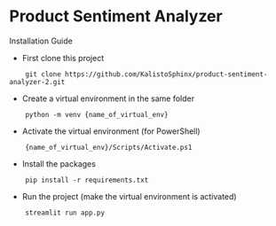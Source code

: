 
# Product Sentiment Analyzer

Installation Guide
 
+ First clone this project

```
    git clone https://github.com/KalistoSphinx/product-sentiment-analyzer-2.git
```

+ Create a virtual environment in the same folder 
```
    python -m venv {name_of_virtual_env}
```

+ Activate the virtual environment (for PowerShell)
```
    {name_of_virtual_env}/Scripts/Activate.ps1
```

+ Install the packages
```
    pip install -r requirements.txt
```

+ Run the project (make the virtual environment is activated)
```
    streamlit run app.py
```